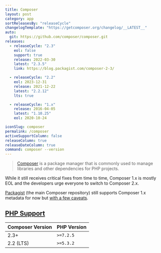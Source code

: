 ```yaml
---
title: Composer
layout: post
category: app
sortReleasesBy: "releaseCycle"
changelogTemplate: "https://getcomposer.org/changelog/__LATEST__"
auto:
  git: https://github.com/composer/composer.git
releases:
  - releaseCycle: "2.3"
    eol: false
    support: true
    release: 2022-03-30
    latest: "2.3.5"
    link: https://blog.packagist.com/composer-2-3/

  - releaseCycle: "2.2"
    eol: 2023-12-31
    release: 2021-12-22
    latest: "2.2.12"
    lts: true

  - releaseCycle: "1.x"
    release: 2016-04-05
    latest: "1.10.25"
    eol: 2020-10-24

iconSlug: composer
permalink: /composer
activeSupportColumn: false
releaseColumn: true
releaseDateColumn: true
command: composer --version
---
```


> [Composer](https://getcomposer.org/) is a package manager that is commonly used to manage libraries and other dependencies for PHP projects.

While it still receives critical fixes from time to time, Composer 1.x is mostly EOL and the developers urge everyone to switch to Composer 2.x.

[Packagist](https://packagist.org/) (the main Composer repository) still supports Composer 1.x metadata for now but [with a few caveats](https://blog.packagist.com/deprecating-composer-1-support/).

## [PHP Support](https://blog.packagist.com/composer-2-2/)

Composer Version|PHP Version
----------------|-----------
2.3+            | `>=7.2.5`
2.2 (LTS)       | `>=5.3.2`

